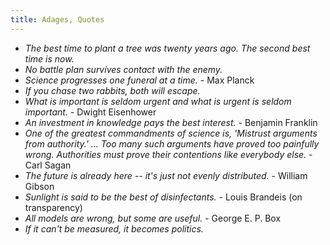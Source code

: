 ```yaml
---
title: Adages, Quotes
---
```


- _The best time to plant a tree was twenty years ago. The second best time is now._
- _No battle plan survives contact with the enemy._
- _Science progresses one funeral at a time._ - Max Planck
- _If you chase two rabbits, both will escape._
- _What is important is seldom urgent and what is urgent is seldom important._ - Dwight Eisenhower
- _An investment in knowledge pays the best interest._ - Benjamin Franklin
- _One of the greatest commandments of science is, 'Mistrust arguments from authority.' ... Too many such arguments have proved too painfully wrong. Authorities must prove their contentions like everybody else._ - Carl Sagan
- _The future is already here -- it's just not evenly distributed._ - William Gibson
- _Sunlight is said to be the best of disinfectants._ - Louis Brandeis \(on transparency\)
- _All models are wrong, but some are useful._ - George E. P. Box
- _If it can't be measured, it becomes politics._
